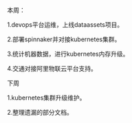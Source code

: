 本周：

1.devops平台运维，上线dataassets项目。

2.部署spinnaker并对接kubernetes集群。

3.统计机器数据，进行kubernetes内存升级。

4.交通对接阿里物联云平台支持。



下周

1.kubernetes集群升级维护。

2.整理遗漏的部分文档。
